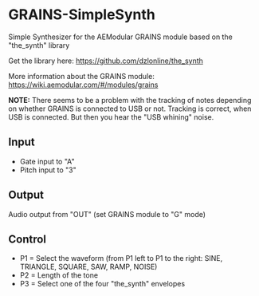 # GRAINS-SimpleSynth
Simple Synthesizer for the AEModular GRAINS module based on the "the_synth" library

Get the library here: https://github.com/dzlonline/the_synth

More information about the GRAINS module: https://wiki.aemodular.com/#/modules/grains

**NOTE:** There seems to be a problem with the tracking of notes depending on whether GRAINS is connected to
USB or not. Tracking is correct, when USB is connected. But then you hear the "USB whining" noise.

## Input
* Gate input to "A"
* Pitch input to "3"

## Output
Audio output from "OUT" (set GRAINS module to "G" mode)

## Control
* P1 = Select the waveform (from P1 left to P1 to the right: SINE, TRIANGLE, SQUARE, SAW, RAMP, NOISE)
* P2 = Length of the tone
* P3 = Select one of the four "the_synth" envelopes
